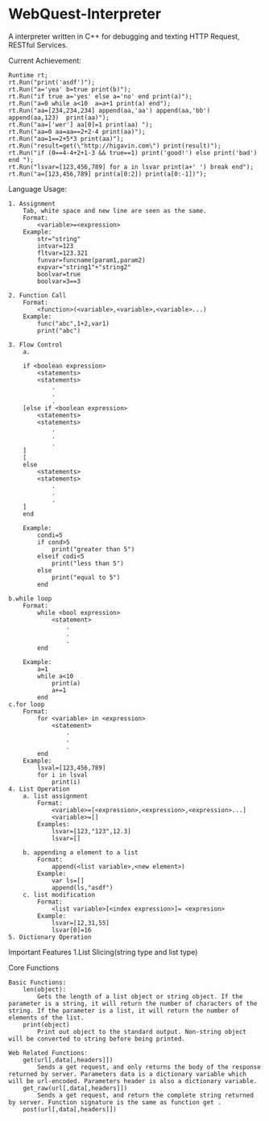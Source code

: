 # WebQuest-Interpreter
A interpreter written in C++ for debugging and texting HTTP Request, RESTful Services.

Current Achievement:

	Runtime rt;
	rt.Run("print('asdf')");
	rt.Run("a='yea' b=true print(b)");
	rt.Run("if true a='yes' else a='no' end print(a)");
	rt.Run("a=0 while a<10  a=a+1 print(a) end");
	rt.Run("aa=[234,234,234] append(aa,'aa') append(aa,'bb') append(aa,123)  print(aa)");
	rt.Run("aa=['wer'] aa[0]=1 print(aa) ");
	rt.Run("aa=0 aa=aa==2+2-4 print(aa)");
	rt.Run("aa=1==2+5*3 print(aa)");
	rt.Run("result=get(\"http://higavin.com\") print(result)");
	rt.Run("if (0==4-4+2+1-3 && true==1) print('good!') else print('bad') end ");
    rt.Run("lsvar=[123,456,789] for a in lsvar print(a+' ') break end");
	rt.Run("a=[123,456,789] print(a[0:2]) print(a[0:-1])");

Language Usage:
    
    
    1. Assignment
        Tab, white space and new line are seen as the same.
        Format:
            <variable>=<expression>
        Example:
            str="string"
            intvar=123
            fltvar=123.321
            funvar=funcname(param1,param2)
            expvar="string1"+"string2"
            boolvar=true
            boolvar=3==3
            
    2. Function Call
        Format:
            <function>(<variable>,<variable>,<variable>...)
        Example:
            func("abc",1+2,var1)
            print("abc")
            
    3. Flow Control
        a.
        
        if <boolean expression> 
            <statements>
            <statements>
                .
                .
                .
        [else if <boolean expression> 
            <statements>
            <statements>
                .
                .
                .   
        ]
        [
        else
            <statements>
            <statements>
                .
                .
                .  
        ]
        end
        
        Example:
            condi=5
            if cond>5
                print("greater than 5")
            elseif codi<5
                print("less than 5")
            else
                print("equal to 5")
            end
            
    b.while loop
        Format:
            while <bool expression>
                <statement>
                    .
                    .
                    .
            end
        
        Example:
            a=1
            while a<10
                print(a)
                a+=1
            end
    c.for loop
        Format:
            for <variable> in <expression>
                <statement>
                    .
                    .
                    .
            end
        Example:
            lsval=[123,456,789]
            for i in lsval
                print(i)
    4. List Operation 
        a. list assignment
            Format:
                <variable>=[<expression>,<expression>,<expression>...]
                <variable>=[]
            Examples:
                lsvar=[123,"123",12.3]
                lsvar=[]
                
        b. appending a element to a list
            Format:
                append(<list variable>,<new element>)
            Example:
                var ls=[]
                append(ls,"asdf")
        c. list modification
            Format:
                <list variable>[<index expression>]= <expresion>
            Example:
                lsvar=[12,31,55]
                lsvar[0]=16
    5. Dictionary Operation
Important Features
    1.List Slicing(string type and list type)
    
    
Core Functions

    Basic Functions: 
        len(object):
            Gets the length of a list object or string object. If the parameter is a string, it will return the number of characters of the string. If the parameter is a list, it will return the number of elements of the list.
        print(object)
            Print out object to the standard output. Non-string object will be converted to string before being printed.
    
    Web Related Functions:
        get(url[,data[,headers]])
            Sends a get request, and only returns the body of the response returned by server. Parameters data is a dictionary variable which will be url-encoded. Parameters header is also a dictionary variable.
        get_raw(url[,data[,headers]])
            Sends a get request, and return the complete string returned by server. Function signature is the same as function get . 
        post(url[,data[,headers]])
    